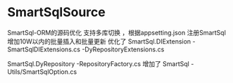 # SmartSqlSource
SmartSql-ORM的源码优化 
支持多库切换 ，根据appsetting.json 注册SmartSql 增加10W以内的批量插入和批量更新
优化了
SmartSql.DIExtension
  -SmartSqlDIExtensions.cs
  -DyRepositoryExtensions.cs

SmartSql.DyRepository
  -RepositoryFactory.cs
增加了
SmartSql
  -Utils/SmartSqlOption.cs

